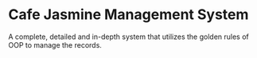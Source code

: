 # Cafe Jasmine Management System
A complete, detailed and in-depth system that utilizes the golden rules of OOP to manage the records.
